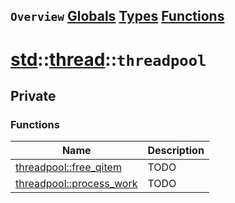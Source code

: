 ## `Overview` [Globals](./globals.md) [Types](./types.md) [Functions](./functions.md)
# [std](./../../std.md)::[thread](./../thread.md)::`threadpool`
## Private
### Functions
|Name|Description|
|----|-----------|
|[threadpool::free_qitem](#todo)|TODO|
|[threadpool::process_work](#todo)|TODO|
